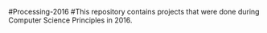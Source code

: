 #Processing-2016
#This repository contains projects that were done during Computer Science Principles in 2016.
